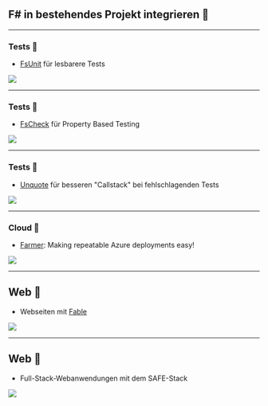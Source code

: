 ## F# in bestehendes Projekt integrieren 🧑

---

### Tests 🧑

- [FsUnit](https://github.com/fsprojects/FsUnit) für lesbarere Tests

<img
  class="absolute top-35 left-20 w-200"
  src="/images/FsUnit.png"
/>

---

### Tests 🧑

- [FsCheck](https://fscheck.github.io/FsCheck/) für Property Based Testing

<img
  class="absolute top-35 left-20 w-200"
  src="/images/FsCheck.png"
/>

---

### Tests 🧑

- [Unquote](https://github.com/SwensenSoftware/unquote) für besseren "Callstack" bei fehlschlagenden Tests

<img
  class="absolute top-35 left-20 w-200"
  src="/images/Unquote.png"
/>

---

### Cloud 🧑

- [Farmer](https://compositionalit.github.io/farmer/): Making repeatable Azure deployments easy!

<img
  class="absolute top-35 left-20 w-120"
  src="/images/Farmer.png"
/>

---

## Web 🧑

- Webseiten mit [Fable](https://fable.io/)

<img
  class="absolute top-45 left-40 w-130"
  src="/images/Fable.png"
/>

---

## Web 🧑

- Full-Stack-Webanwendungen mit dem SAFE-Stack

<img
  class="absolute top-45 left-20 w-180"
  src="/images/SAFE.png"
/>
